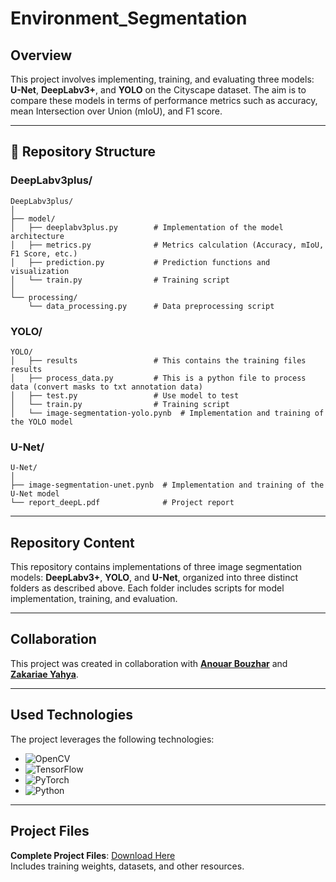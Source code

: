 # Environment_Segmentation

## Overview
This project involves implementing, training, and evaluating three models: **U-Net**, **DeepLabv3+**, and **YOLO** on the Cityscape dataset. The aim is to compare these models in terms of performance metrics such as accuracy, mean Intersection over Union (mIoU), and F1 score.

---

## 📂 Repository Structure

### DeepLabv3plus/
```
DeepLabv3plus/  
│  
├── model/  
│   ├── deeplabv3plus.py        # Implementation of the model architecture  
│   ├── metrics.py              # Metrics calculation (Accuracy, mIoU, F1 Score, etc.)  
│   ├── prediction.py           # Prediction functions and visualization  
│   └── train.py                # Training script  
│  
└── processing/  
    └── data_processing.py      # Data preprocessing script  
```

### YOLO/
```
YOLO/  
│   ├── results                 # This contains the training files results  
│   ├── process_data.py         # This is a python file to process data (convert masks to txt annotation data)  
│   ├── test.py                 # Use model to test  
│   └── train.py                # Training script  
│   └── image-segmentation-yolo.pynb  # Implementation and training of the YOLO model  
```

### U-Net/
```
U-Net/  
│  
├── image-segmentation-unet.pynb  # Implementation and training of the U-Net model  
└── report_deepL.pdf              # Project report  
```

---

## Repository Content
This repository contains implementations of three image segmentation models: **DeepLabv3+**, **YOLO**, and **U-Net**, organized into three distinct folders as described above. Each folder includes scripts for model implementation, training, and evaluation.

---

## Collaboration
This project was created in collaboration with **[Anouar Bouzhar](https://github.com/anouarbouzhar)** and **[Zakariae Yahya](https://github.com/zakariaeyahya)**.

---

## Used Technologies
The project leverages the following technologies:

- ![OpenCV](https://img.shields.io/badge/OpenCV-5C3EE8?style=flat&logo=opencv&logoColor=white)
- ![TensorFlow](https://img.shields.io/badge/TensorFlow-FF6F00?style=flat&logo=tensorflow&logoColor=white)
- ![PyTorch](https://img.shields.io/badge/PyTorch-EE4C2C?style=flat&logo=pytorch&logoColor=white)
- ![Python](https://img.shields.io/badge/Python-3776AB?style=flat&logo=python&logoColor=white)

---

## Project Files 

**Complete Project Files**: [Download Here](https://drive.google.com/file/d/1YLYr8bskG49I0BWl_W2FsBR5lS_qE6iD/view?usp=drive_link)  
Includes training weights, datasets, and other resources.
